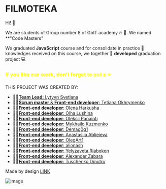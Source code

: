 <h1>FILMOTEKA</h1>

Hi! :hugs:

We are students of Group number 8 of GоIT academy :fire: :rocket:. We named **"Code Masters"

We graduated **JavaScript** course and for consolidate in practice :pushpin: knowledges received on
this course, we together :handshake: **developed** graduation project :computer:

<h3><b style="color:yellow">If you like our work, don't forget to put a &#11088;</b></h3>

THIS PROJECT WAS CREATED BY:

- :man_student:[**Team Lead:** Lytvyn Svetlana](https://github.com/0trava)
- :man_student:[**Scrum master** & **Front-end developer**: Tetiana Okhrymenko](https://github.com/Tetiana1409)
- :man_student:[**Front-end developer**: Olena Harkusha](https://github.com/OlenaHarkusha)
- :man_student:[**Front-end developer**: Olha Lushina](https://github.com/OlhaLushina)
- :man_student:[**Front-end developer**: Oleksii Panaioti](https://github.com/OleksiiPanaioti)
- :man_student:[**Front-end developer**: Mykhailo Kuzmenko](https://github.com/Mushko2932)
- :man_student:[**Front-end developer**: Demag0g1](https://github.com/Demag0g1)
- :man_student:[**Front-end developer**: Anastasiia Ablieieva](https://github.com/Anastasiia-Ablieieva)
- :man_student:[**Front-end developer**: OlegArt1](https://github.com/OlegArt1)
- :man_student:[**Front-end developer**: alionash](https://github.com/alionash)
- :man_student:[**Front-end developer**: Yelyzaveta Riabokon](https://github.com/lisa-riabokon)
- :man_student:[**Front-end developer**: Alexander Zabara](https://github.com/Zabaraaa)
- :man_student:[**Front-end developer**: Tuschenko Dmutro](https://github.com/T-Dmutro)

Made by design  <a href="https://www.figma.com/file/ieXHCTVNre6afLNCW0cDFc/Filmoteka?node-id=1-80&t=lUjJWws2KcjusGey-0">LINK</a>

![image](https://user-images.githubusercontent.com/102797527/230096535-0488590f-2c66-404a-b757-88e93209e0af.png)
